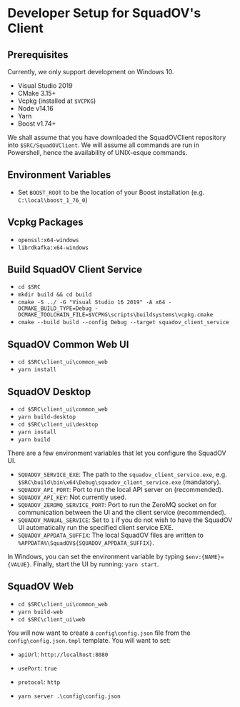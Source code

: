 # Developer Setup for SquadOV's Client

## Prerequisites

Currently, we only support development on Windows 10.

* Visual Studio 2019
* CMake 3.15+
* Vcpkg (installed at `$VCPKG`)
* Node v14.16
* Yarn
* Boost v1.74+

We shall assume that you have downloaded the SquadOVClient repository into `$SRC/SquadOVClient`.
We will assume all commands are run in Powershell, hence the availability of UNIX-esque commands.

## Environment Variables

* Set `BOOST_ROOT` to be the location of your Boost installation (e.g. `C:\local\boost_1_76_0`)

## Vcpkg Packages

* `openssl:x64-windows`
* `librdkafka:x64-windows`

## Build SquadOV Client Service

* `cd $SRC`
* `mkdir build && cd build`
* `cmake -S ../ -G "Visual Studio 16 2019" -A x64 -DCMAKE_BUILD_TYPE=Debug -DCMAKE_TOOLCHAIN_FILE=$VCPKG\scripts\buildsystems\vcpkg.cmake`
* `cmake --build build --config Debug --target squadov_client_service`

## SquadOV Common Web UI

* `cd $SRC\client_ui\common_web`
* `yarn install`


## SquadOV Desktop

* `cd $SRC\client_ui\common_web`
* `yarn build-desktop`
* `cd $SRC\client_ui\desktop`
* `yarn install`
* `yarn build`

There are a few environment variables that let you configure the SquadOV UI.
* `SQUADOV_SERVICE_EXE`: The path to the `squadov_client_service.exe`, e.g. `$SRC\build\bin\x64\Debug\squadov_client_service.exe` (mandatory).
* `SQUADOV_API_PORT`: Port to run the local API server on (recommended).
* `SQUADOV_API_KEY`: Not currently used.
* `SQUADOV_ZEROMQ_SERVICE_PORT`: Port to run the ZeroMQ socket on for communication between the UI and the client service (recommended).
* `SQUADOV_MANUAL_SERVICE`: Set to `1` if you do not wish to have the SquadOV UI automatically run the specified client service EXE.
* `SQUADOV_APPDATA_SUFFIX`: The local SquadOV files are written to `%APPDATA%\SquadOV${SQUADOV_APPDATA_SUFFIX}`.


In Windows, you can set the environment variable by typing `$env:{NAME}={VALUE}`.
Finally, start the UI by running: `yarn start`.

## SquadOV Web

* `cd $SRC\client_ui\common_web`
* `yarn build-web`
* `cd $SRC\client_ui\web`

You will now want to create a `config\config.json` file from the `config\config.json.tmpl` template.
You will want to set:
* `apiUrl`: `http://localhost:8080`
* `usePort`: `true`
* `protocol`: `http`

* `yarn server .\config\config.json`